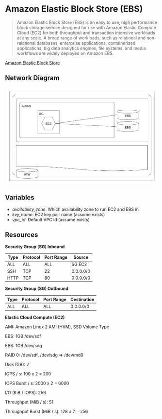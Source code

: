 # Amazon Elastic Block Store (EBS)

> Amazon Elastic Block Store (EBS) is an easy to use, high performance block storage service designed for use with Amazon Elastic Compute Cloud (EC2) for both throughput and transaction intensive workloads at any scale. A broad range of workloads, such as relational and non-relational databases, enterprise applications, containerized applications, big data analytics engines, file systems, and media workflows are widely deployed on Amazon EBS.

[Amazon Elastic Block Store](https://aws.amazon.com/ebs/)

## Network Diagram

![Network Diagram](aws-ebs.png)

## Variables

- *availability_zone*: Which availability zone to run EC2 and EBS in
- *key_name*: EC2 key pair name (assume exists)
- *vpc_id*: Default VPC id (assume exists)

## Resources

**Security Group (SG) Inbound**

| Type  | Protocol | Port Range | Source    |
| ----- | -------- | ---------- | --------- |
| ALL   | ALL      | ALL        | SG EC2    |
| SSH   | TCP      | 22         | 0.0.0.0/0 |
| HTTP  | TCP      | 80         | 0.0.0.0/0 |

**Security Group (SG) Outbound**

| Type  | Protocol | Port Range | Destination |
| ----- | -------- | ---------- | ----------- |
| ALL   | ALL      | ALL        | 0.0.0.0/0   |

**Elastic Cloud Compute (EC2)**

AMI: Amazon Linux 2 AMI (HVM), SSD Volume Type

EBS: 1GB /dev/sdf

EBS: 1GB /dev/sdg

RAID 0: /dev/sdf, /dev/sdg => /dev/md0

Disk (GB): 2

IOPS / s: 100 x 2 = 200

IOPS Burst / s: 3000 x 2 = 6000

I/O (KiB / IOPS): 256

Throughput (MiB / s): 51

Throughput Burst (MiB / s): 128 x 2 = 256 
